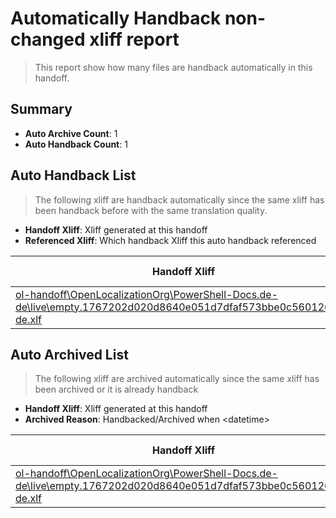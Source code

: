 # Automatically Handback non-changed xliff report
> This report show how many files are handback automatically in this handoff.

## Summary
* **Auto Archive Count**: 1
* **Auto Handback Count**: 1

## Auto Handback List
> The following xliff are handback automatically since the same xliff has been handback before with the same translation quality.

* **Handoff Xliff**: Xliff generated at this handoff
* **Referenced Xliff**: Which handback Xliff this auto handback referenced

| Handoff Xliff | Referenced Xliff | 
| --- | --- | 
| [ol-handoff\OpenLocalizationOrg\PowerShell-Docs.de-de\live\empty.1767202d020d8640e051d7dfaf573bbe0c560126.de-de.xlf](https://github.com/OpenLocalizationOrg/PowerShell-Docs.handoff/blob/61c0d399900aaecf7b90f175c359d46f7ec2e0e6/ol-handoff/OpenLocalizationOrg/PowerShell-Docs.de-de/live/empty.1767202d020d8640e051d7dfaf573bbe0c560126.de-de.xlf) | **Empty Handoff File** | 

## Auto Archived List
> The following xliff are archived automatically since the same xliff has been archived or it is already handback

* **Handoff Xliff**: Xliff generated at this handoff
* **Archived Reason**: Handbacked/Archived when &lt;datetime&gt;

| Handoff Xliff | Archived Reason | 
| --- | --- | 
| [ol-handoff\OpenLocalizationOrg\PowerShell-Docs.de-de\live\empty.1767202d020d8640e051d7dfaf573bbe0c560126.de-de.xlf](https://github.com/OpenLocalizationOrg/PowerShell-Docs.handoff/blob/61c0d399900aaecf7b90f175c359d46f7ec2e0e6/ol-handoff/OpenLocalizationOrg/PowerShell-Docs.de-de/live/empty.1767202d020d8640e051d7dfaf573bbe0c560126.de-de.xlf) | Handbacked | 

